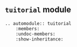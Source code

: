 ## `tuitorial` module

```{eval-rst}
.. automodule:: tuitorial
    :members:
    :undoc-members:
    :show-inheritance:
```
